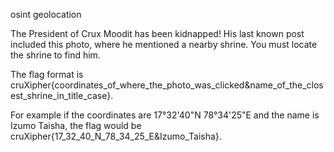 osint geolocation

The President of Crux Moodit has been kidnapped! His last known post included this photo, where he mentioned a nearby shrine. You must locate the shrine to find him.

The flag format is cruXipher{coordinates_of_where_the_photo_was_clicked&name_of_the_closest_shrine_in_title_case}.

For example if the coordinates are 17°32'40"N 78°34'25"E and the name is Izumo Taisha, the flag would be cruXipher{17_32_40_N_78_34_25_E&Izumo_Taisha}.
